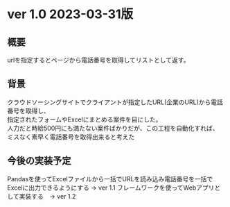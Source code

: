 # ver 1.0 2023-03-31版

## 概要
urlを指定するとページから電話番号を取得してリストとして返す。

## 背景
クラウドソーシングサイトでクライアントが指定したURL(企業のURL)から電話番号を取得し、  
指定されたフォームやExcelにまとめる案件を目にした。  
人力だと時給500円にも満たない案件ばかりだが、この工程を自動化すれば、  
ミスなく素早く電話番号を取得出来ると考えた

## 今後の実装予定
Pandasを使ってExcelファイルから一括でURLを読み込み電話番号を一括でExcelに出力できるようにする -> ver 1.1
フレームワークを使ってWebアプリとして実装する　-> ver 1.2